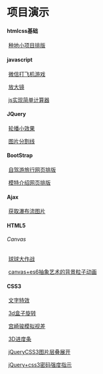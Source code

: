# 项目演示

#### htmlcss基础  

​			[种地小项目排版](https://jhh6673633.github.io/种地小项目排版)

#### javascript

​			[微信打飞机游戏](https://jhh6673633.github.io/微信打飞机游戏)

​			[放大镜](https://jhh6673633.github.io/放大镜)

​			[js实现简单计算器](https://jhh6673633.github.io/js实现简单计算器)

#### JQuery

​			[轮播小效果](https://jhh6673633.github.io/轮播小效果)

​			[图片分割线](https://jhh6673633.github.io/图片分割线)

#### BootStrap

​			[自驾游旅行网页排版](https://jhh6673633.github.io/自驾游旅行网页排版)

​			[模特介绍网页排版](https://jhh6673633.github.io/模特介绍网页排版)

#### Ajax

​			[获取瀑布流图片]()

#### HTML5

###### 		Canvas

​			[球球大作战](https://jhh6673633.github.io/球球大作战)

​			[canvas+es6抽象艺术的背景粒子动画](https://jhh6673633.github.io/canvas+es6抽象艺术的背景粒子动画)

#### CSS3

​			[文字特效](https://jhh6673633.github.io/文字特效)

​           [3d盒子旋转](https://jhh6673633.github.io/3d盒子旋转)

​		    [宫崎骏模拟视差](https://jhh6673633.github.io/宫崎骏模拟视差)	

​			[3D进度条](https://jhh6673633.github.io/3D进度条)

​			[jQueryCSS3图片层叠展开](https://jhh6673633.github.io/jQueryCSS3图片层叠展开)

​    		[jQuery+css3密码强度指示](https://jhh6673633.github.io/JQuery+css3密码强度指示)



